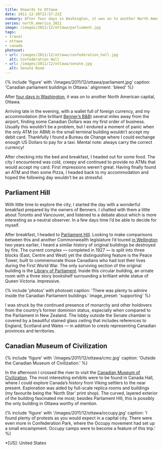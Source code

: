 ```yaml
---
title: Onwards to Ottawa
date: 2011-12-20T22:57:23Z
summary: After four days in Washington, it was on to another North American capital, Ottawa. I encountered a city that was cold yet plentiful in ATMs that would refuse to accept my debit card.
series: north_america_2011
image: /images/2011/12/ottawa/parliament.jpg
tags:
- travel
- ottawa
- canada
photoset:
- url: /images/2011/12/ottawa/confederation_hall.jpg
  alt: Confederation Hall
- url: /images/2011/12/ottawa/senate.jpg
  alt: Senate Room
---
```

{% include 'figure' with '/images/2011/12/ottawa/parliament.jpg'
  caption: 'Canadian parliament buildings in Ottawa.'
  alignment: 'bleed'
%}

After [four days in Washington][1], it was on to another North American capital, Ottawa.

Arriving late in the evening, with a wallet full of foreign currency, and my accommodation (the brilliant [Benner’s B&B][2]) several miles away from the airport, finding some Canadian Dollars was my first order of business. Usually this wouldn’t be a problem, but I endured a moment of panic when the only ATM (or ABM) in the small terminal building wouldn’t accept my debit card. Thankfully I found a Bureau de Change where I could exchange enough US Dollars to pay for a taxi. Mental note: always carry the correct currency!

After checking into the bed and breakfast, I headed out for some food. The city I encountered was cold, creepy and continued to provide no ATMs that would accept my card. First impressions weren’t great. Having finally found an ATM and then some Pizza, I headed back to my accommodation and hoped the following day wouldn’t be as stressful.

## Parliament Hill

With little time to explore the city, I started the day with a wonderful breakfast prepared by the owners of Benners. I chatted with them a little about Toronto and Vancouver, and listened to a debate about which is more interesting as a neutral observer. In a few days time I’d be able to decide for myself.

After breakfast, I headed to [Parliament Hill][3]. Looking to make comparisons between this and another Commonwealth legislature I’d toured [in Wellington][4] two years earlier, I heard a similar history of original buildings be destroyed by fire. The current complex — completed in 1927 — is split into three blocks (East, Centre and West) yet the distinguishing feature is the Peace Tower, built to commemorate those Canadians who had lost their lives during the First World War. The only surviving section of the original building is the [Library of Parliament][5]. Inside this circular building, an ornate room with a three story bookshelf surrounding a brilliant white statue of Queen Victoria. Impressive.

{% include 'photos' with photoset
  caption: 'There was plenty to admire inside the Canadian Parliament buildings.'
  image_preset: 'supporting'
%}

I was struck by the continued presence of monarchy and other holdovers from the country’s former dominion status, especially when compared to the Parliament in New Zealand. The lobby outside the Senate chamber is covered by a beautiful stained glass ceiling that includes references to England, Scotland and Wales — in addition to crests representing Canadian provinces and territories.

## Canadian Museum of Civilization

{% include 'figure' with '/images/2011/12/ottawa/cmc.jpg'
  caption: 'Outside the Canadian Museum of Civilization.'
%}

In the afternoon I crossed the river to visit the [Canadian Museum of Civilization][6]. The most interesting exhibits were to be found in Canada Hall, where I could explore Canada’s history from Viking settlers to the near present. Exploration was aided by full-scale replica rooms and buildings (my favourite being the ‘North Star’ print shop). The curved, layered exterior of the building fascinated me most; besides Parliament Hill, this is possibly the only building in Ottawa worthy of mention.

{% include 'figure' with '/images/2011/12/ottawa/occupy.jpg'
  caption: 'I found plenty of protests as you would expect in a capital city. There were even more in Confederation Park, where the Occupy movement had set up a small encampment. Occupy camps were to become a feature of this trip.'
%}

[1]: /2011/12/washington_dc
[2]: http://bennersbnb.com/
[3]: http://en.wikipedia.org/wiki/Parliament_Hill
[4]: /2010/01/wellington
[5]: http://en.wikipedia.org/wiki/Library_of_Parliament
[6]: http://en.wikipedia.org/wiki/Canadian_Museum_of_Civilization

*[US]: United States

